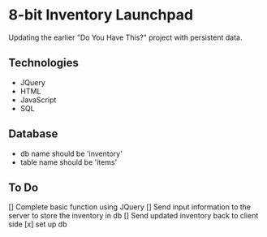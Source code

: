8-bit Inventory Launchpad
=========================

Updating the earlier "Do You Have This?" project with persistent data.

Technologies
------------
* JQuery
* HTML
* JavaScript
* SQL

Database
--------
* db name should be 'inventory'
* table name should be 'items'

To Do
------------
[] Complete basic function using JQuery
[] Send input information to the server to store the inventory in db
[] Send updated inventory back to client side
[x] set up db
